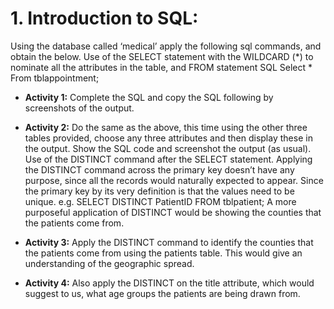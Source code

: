 # 1. Introduction to SQL:
Using the database called ‘medical’ apply the following sql commands, and obtain the below. Use of the SELECT statement with the WILDCARD (*) to nominate all the attributes in the table, and FROM statement SQL Select * From tblappointment; 
* **Activity 1:** Complete the SQL and copy the SQL following by screenshots of the output.

* **Activity 2:** Do the same as the above, this time using the other three tables provided, choose any three attributes and then display these in the output. Show the SQL code and screenshot the output (as usual). Use of the DISTINCT command after the SELECT statement. Applying the DISTINCT command across the primary key doesn’t have any purpose, since all the records would naturally expected to appear. Since the primary key by its very definition is that the values need to be unique. e.g. SELECT DISTINCT PatientID FROM tblpatient; A more purposeful application of DISTINCT would be showing the counties that the patients come from. 

* **Activity 3:** Apply the DISTINCT command to identify the counties that the patients come from using the patients table. This would give an understanding of the geographic spread.

* **Activity 4:** Also apply the DISTINCT on the title attribute, which would suggest to us, what age groups the patients are being drawn from.
